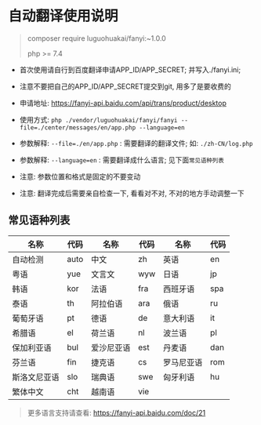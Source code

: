 # 自动翻译使用说明

> composer require luguohuakai/fanyi:~1.0.0
>
> php >= 7.4

* 首次使用请自行到百度翻译申请APP_ID/APP_SECRET; 并写入./fanyi.ini;
* 注意不要把自己的APP_ID/APP_SECRET提交到git, 用多了是要收费的
* 申请地址: https://fanyi-api.baidu.com/api/trans/product/desktop

* 使用方式: `php ./vendor/luguohuakai/fanyi/fanyi --file=./center/messages/en/app.php --language=en`

* 参数解释: `--file=./en/app.php` : 需要翻译的翻译文件; 如: `./zh-CN/log.php`
* 参数解释: `--language=en` : 需要翻译成什么语言; 见下面`常见语种列表`
* 注意: 参数位置和格式是固定的不要变动
* 注意: 翻译完成后需要亲自检查一下, 看看对不对, 不对的地方手动调整一下

## 常见语种列表

| 名称     | 代码   | 名称    | 代码  | 名称    | 代码  |
|--------|------|-------|-----|-------|-----|
| 自动检测   | auto | 中文    | zh  | 英语    | en  |
| 粤语     | yue  | 文言文   | wyw | 日语    | jp  |
| 韩语     | kor  | 法语    | fra | 西班牙语  | spa |
| 泰语     | th   | 阿拉伯语  | ara | 俄语    | ru  |
| 葡萄牙语   | pt   | 德语    | de  | 意大利语  | it  |
| 希腊语    | el   | 荷兰语   | nl  | 波兰语   | pl  |
| 保加利亚语  | bul  | 爱沙尼亚语 | est | 丹麦语   | dan |
| 芬兰语    | fin  | 捷克语   | cs  | 罗马尼亚语 | rom |
| 斯洛文尼亚语 | slo  | 瑞典语   | swe | 匈牙利语  | hu  |
| 繁体中文   | cht  | 越南语   | vie | 	     ||

> 更多语言支持请查看: https://fanyi-api.baidu.com/doc/21